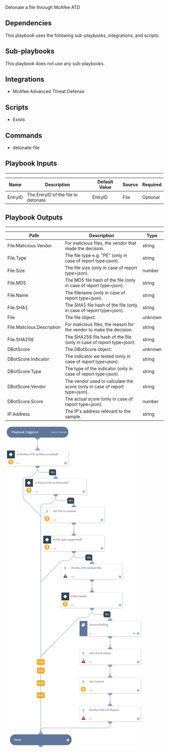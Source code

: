 Detonate a file through McAfee ATD

## Dependencies
This playbook uses the following sub-playbooks, integrations, and scripts.

## Sub-playbooks
This playbook does not use any sub-playbooks.

## Integrations
* McAfee Advanced Threat Defense

## Scripts
* Exists

## Commands
* detonate-file

## Playbook Inputs
---

| **Name** | **Description** | **Default Value** | **Source** | **Required** |
| --- | --- | --- | --- | --- |
| EntryID | The EntryID of the file to detonate. | EntryID | File | Optional |

## Playbook Outputs
---

| **Path** | **Description** | **Type** |
| --- | --- | --- |
| File.Malicious.Vendor | For malicious files, the vendor that made the decision. | string |
| File.Type | The file type e.g. "PE" \(only in case of report type=json\). | string |
| File.Size | The file size \(only in case of report type=json\). | number |
| File.MD5 | The MD5 file hash of the file \(only in case of report type=json\). | string |
| File.Name | The filename \(only in case of report type=json\). | string |
| File.SHA1 | The SHA1 file hash of the file \(only in case of report type=json\). | string |
| File | The file object. | unknown |
| File.Malicious.Description | For malicious files, the reason for the vendor to make the decision. | string |
| File.SHA256 | The SHA256 file hash of the file \(only in case of report type=json\). | string |
| DBotScore | The DBotScore object. | unknown |
| DBotScore.Indicator | The indicator we tested \(only in case of report type=json\). | string |
| DBotScore.Type | The type of the indicator \(only in case of report type=json\). | string |
| DBotScore.Vendor | The vendor used to calculate the score \(only in case of report type=json\). | string |
| DBotScore.Score | The actual score \(only in case of report type=json\). | number |
| IP.Address | The IP's address relevant to the sample. | string |

![ATD_Detonate_File](https://github.com/ElazarK/content-docs/blob/master/images/playbooks/ATD_Detonate_File.png)

